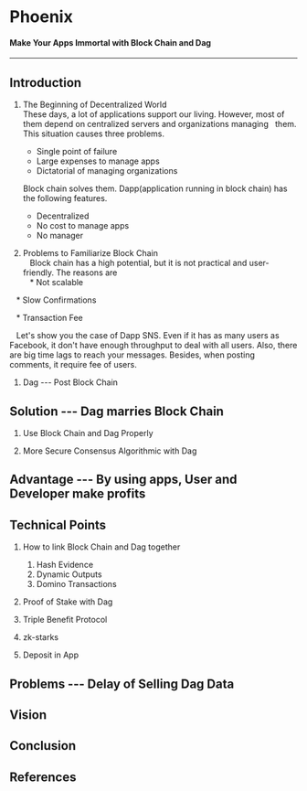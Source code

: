# Phoenix
#### Make Your Apps Immortal with Block Chain and Dag
-------------------------------------------------------


## Introduction
1. The Beginning of Decentralized World  
    These days, a lot of applications support our living. However, most of them depend on centralized servers and organizations managing   them. This situation causes three problems. 
    * Single point of failure 
    * Large expenses to manage apps 
    * Dictatorial of managing organizations  
    
    Block chain solves them. Dapp(application running in block chain) has the following features. 
    * Decentralized
    * No cost to manage apps
    * No manager

1. Problems to Familiarize Block Chain  
    Block chain has a high potential, but it is not practical and user-friendly. The reasons are  
    * Not scalable  
    
    * Slow Confirmations  
    
    * Transaction Fee  
    
    Let's show you the case of Dapp SNS. Even if it has as many users as Facebook, it don't have enough throughput to deal with all users. Also, there are big time lags to reach your messages. Besides, when posting comments, it require fee of users.
    
1. Dag --- Post Block Chain


## Solution --- Dag marries Block Chain 
1. Use Block Chain and Dag Properly 

1. More Secure Consensus Algorithmic with Dag


## Advantage --- By using apps, User and Developer make profits


## Technical Points
1. How to link Block Chain and Dag together
    1. Hash Evidence 
    1. Dynamic Outputs
    1. Domino Transactions
    
1. Proof of Stake with Dag

1. Triple Benefit Protocol

1. zk-starks

1. Deposit in App


## Problems --- Delay of Selling Dag Data


## Vision


## Conclusion


## References

